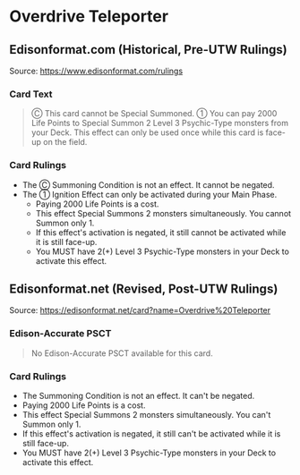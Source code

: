 # Overdrive Teleporter

## Edisonformat.com (Historical, Pre-UTW Rulings)

Source: https://www.edisonformat.com/rulings

### Card Text

> Ⓒ This card cannot be Special Summoned. ① You can pay 2000 Life Points to Special Summon 2 Level 3 Psychic-Type monsters from your Deck. This effect can only be used once while this card is face-up on the field.

### Card Rulings

*   The Ⓒ Summoning Condition is not an effect. It cannot be negated.
*   The ① Ignition Effect can only be activated during your Main Phase.
    *   Paying 2000 Life Points is a cost.
    *   This effect Special Summons 2 monsters simultaneously. You cannot Summon only 1.
    *   If this effect's activation is negated, it still cannot be activated while it is still face-up.
    *   You MUST have 2(+) Level 3 Psychic-Type monsters in your Deck to activate this effect.

## Edisonformat.net (Revised, Post-UTW Rulings)

Source: https://edisonformat.net/card?name=Overdrive%20Teleporter

### Edison-Accurate PSCT

> No Edison-Accurate PSCT available for this card.

### Card Rulings

*   The Summoning Condition is not an effect. It can't be negated.
*   Paying 2000 Life Points is a cost.
*   This effect Special Summons 2 monsters simultaneously. You can't Summon only 1.
*   If this effect's activation is negated, it still can't be activated while it is still face-up.
*   You MUST have 2(+) Level 3 Psychic-Type monsters in your Deck to activate this effect.
            